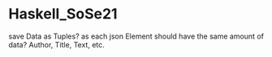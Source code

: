 # Haskell_SoSe21
 
save Data as Tuples? as each json Element should have the same amount of data? Author, Title, Text, etc.
